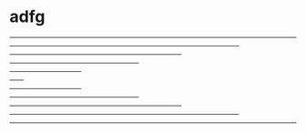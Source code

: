 # adfg
<hr color="red" size="10%" width="100%">
<hr color="red" size="10%" width="80%">
<hr color="red" size="10%" width="60%">
<hr color="red" size="10%" width="45%">
<hr color="red" size="10%" width="25%">
<hr color="red" size="10%" width="5%">
<hr color="red" size="10%" width="25%">
<hr color="red" size="10%" width="45%">
<hr color="red" size="10%" width="60%">
<hr color="red" size="10%" width="80%">
<hr color="red" size="10%" width="100%">
